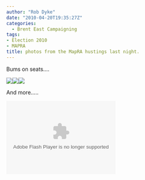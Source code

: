 ```yaml
---
author: "Rob Dyke"
date: "2010-04-20T19:35:27Z"
categories:
  - Brent East Campaigning
tags:
- Election 2010
- MAPRA
title: photos from the MapRA hustings last night.
---
```

Bums on seats....
  
[![](https://lh5.ggpht.com/_PY28G6lkrNU/S8-OKmG7VBI/AAAAAAAAAgc/vLPOHoCM7WU/s144/P1000341.JPG)](https://picasaweb.google.co.uk/lh/photo/WVYtyE2hs7VMSikZow09Ng?feat=embedwebsite)[![](https://lh4.ggpht.com/_PY28G6lkrNU/S8-OLXXfwTI/AAAAAAAAAgg/D8kSXXB80Rw/s144/P1000342.JPG)](https://picasaweb.google.co.uk/lh/photo/rfnU_kDKvm-X_CLYPjX_Nw?feat=embedwebsite)[![](https://lh6.ggpht.com/_PY28G6lkrNU/S8-OM4xHosI/AAAAAAAAAgk/0Z0BTetcHj4/s144/P1000343.JPG)](https://picasaweb.google.co.uk/lh/photo/-0ksbEeqrrAPICkF95umGg?feat=embedwebsite)

And more.....

<!--more-->

<embed type="application/x-shockwave-flash" xsrc="https://picasaweb.google.co.uk/s/c/bin/slideshow.swf" width="288" height="192" flashvars="host=picasaweb.google.co.uk&#038;hl=en_GB&#038;feat=flashalbum&#038;RGB=0x000000&#038;feed=https%3A%2F%2Fpicasaweb.google.co.uk%2Fdata%2Ffeed%2Fapi%2Fuser%2Frobdyke%2Falbumid%2F5462737344535804593%3Falt%3Drss%26kind%3Dphoto%26hl%3Den_GB" pluginspage="https://www.macromedia.com/go/getflashplayer">
</embed>
